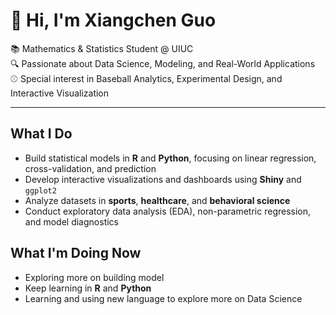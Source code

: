 # 👋 Hi, I'm Xiangchen Guo

📚 Mathematics & Statistics Student @ UIUC  
🔍 Passionate about Data Science, Modeling, and Real-World Applications  
⚾ Special interest in Baseball Analytics, Experimental Design, and Interactive Visualization  

---

##  What I Do

- Build statistical models in **R** and **Python**, focusing on linear regression, cross-validation, and prediction  
- Develop interactive visualizations and dashboards using **Shiny** and `ggplot2`  
- Analyze datasets in **sports**, **healthcare**, and **behavioral science**  
- Conduct exploratory data analysis (EDA), non-parametric regression, and model diagnostics  

##  What I'm Doing Now

- Exploring more on building model
- Keep learning in **R** and **Python**
- Learning and using new language to explore more on Data Science

